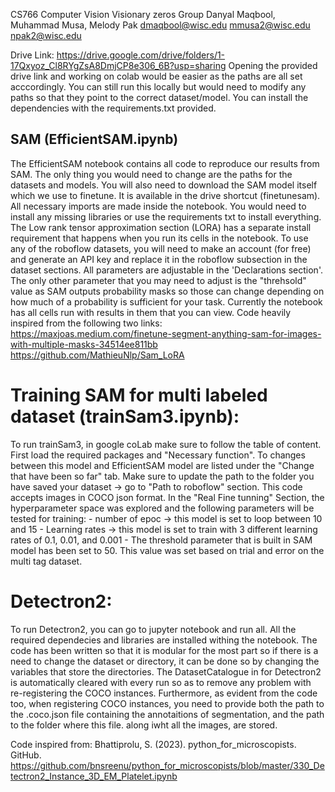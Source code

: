 CS766 Computer Vision
Visionary zeros Group
Danyal Maqbool, Muhammad Musa, Melody Pak
dmaqbool@wisc.edu
mmusa2@wisc.edu
npak2@wisc.edu

Drive Link: https://drive.google.com/drive/folders/1-17Qxyoz_Cl8RYgZsA8DmjCP8e306_6B?usp=sharing
Opening the provided drive link and working on colab would be easier as the paths are all set acccordingly. 
You can still run this locally but would need to modify any paths so that they point to the correct dataset/model. 
You can install the dependencies with the requirements.txt provided.

## SAM (EfficientSAM.ipynb)
The EfficientSAM notebook contains all code to reproduce our results from SAM. The only thing you would need to change are the paths for the datasets and models. 
You will also need to download the SAM model itself which we use to finetune. It is available in the drive shortcut (finetunesam).
All necessary imports are made inside the notebook. You would need to install any missing libraries or use the requirements txt to install everything. 
The Low rank tensor approximation section (LORA) has a separate install requirement that happens when you run its cells in the notebook.
To use any of the roboflow datasets, you will need to make an account (for free) and generate an API key and replace it in the roboflow subsection in the dataset
sections.
All parameters are adjustable in the 'Declarations section'.
The only other parameter that you may need to adjust is the "threhsold" value as SAM outputs probability masks so those can change depending on how much of a
probability is sufficient for your task. 
Currently the notebook has all cells run with results in them that you can view. 
Code heavily inspired from the following two links:
https://maxjoas.medium.com/finetune-segment-anything-sam-for-images-with-multiple-masks-34514ee811bb 
https://github.com/MathieuNlp/Sam_LoRA

# Training SAM for multi labeled dataset (trainSam3.ipynb):
To run trainSam3, in google coLab make sure to follow the table of content. First load the required packages and "Necessary function".
To changes between this model and EfficientSAM model are listed under the "Change that have been so far" tab.
Make sure to update the path to the folder you have saved your dataset -> go to "Path to roboflow" section.
This code accepts images in COCO json format.
In the "Real Fine tunning" Section, the hyperparameter space was explored and the following parameters will be tested for training:
    - number of epoc -> this model is set to loop between 10 and 15
    - Learning rates -> this model is set to train with 3 different learning rates of 0.1, 0.01, and 0.001
    - The threshold parameter that is built in SAM model has been set to 50. This value was set based on trial and error on the multi tag dataset.

# Detectron2:
To run Detectron2, you can go to jupyter notebook and run all. All the required dependecies and libraries are installed withing the notebook.
The code has been written so that it is modular for the most part so if there is a need to change the dataset or directory, it can be done so by changing the variables that store the directories.
The DatasetCatalogue in for Detectron2 is automatically cleared with every run so as to remove any problem with re-registering the COCO instances. Furthermore, as evident from the code too, when registering COCO instances, you need to provide both the
path to the .coco.json file containing the annotaitions of segmentation, and the path to the folder where this file. along iwht all the images, are stored. 

Code inspired from: Bhattiprolu, S. (2023). python_for_microscopists. GitHub. https://github.com/bnsreenu/python_for_microscopists/blob/master/330_Detectron2_Instance_3D_EM_Platelet.ipynb
